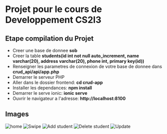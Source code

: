 # Projet pour le cours de Developpement CS2I3

## Etape compilation du Projet
- Creer une base de donnee **sob**
- Creer la table **students(id int not null auto_increment, name varchar(20), address varchar(20), phone int, primary key(id))**
- Renseigner les parametres de connexion de votre base de donnee dans **crud_api/api/app.php**
- Demarrer le serveur PHP
- Aller dans le dossier frontend: **cd crud-app**
- Installer les dependances: **npm install**
- Demarrer le serve ionic: **ionic serve**
- Ouvrir le navigateur a l'adresse: **http://localhost:8100**

## Images
 ![home](image/accueil.png) ![Swipe](image/slide.png)
 ![Add student](image/add.png) ![Delete student](image/delete.png)
 ![Update](image/update.png)


